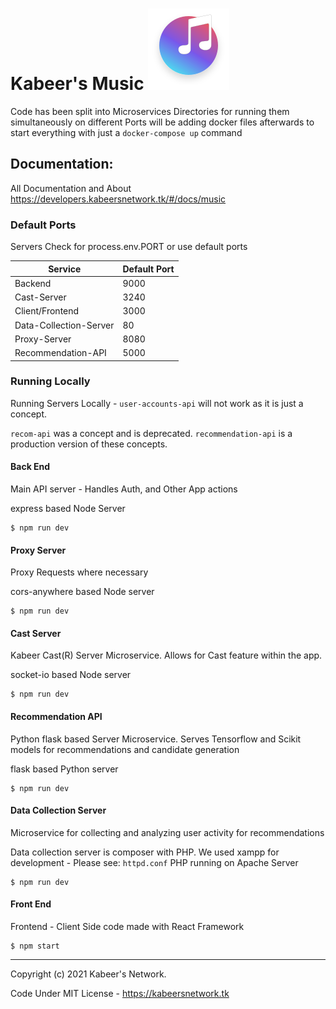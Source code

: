 
# Kabeer's Music ![Kabeers Music Logo](.github/assets/icon.svg)
Code has been split into Microservices Directories
for running them simultaneously on different Ports
will be adding docker files afterwards to start everything with just a ```docker-compose up``` command


## Documentation: 
All Documentation and About 
https://developers.kabeersnetwork.tk/#/docs/music

### Default Ports 
Servers Check for process.env.PORT or use default ports

| Service     | Default Port   |
| ----------- | -----------    |
| Backend     | 9000           |
| Cast-Server   | 3240         |
| Client/Frontend   | 3000     |
| Data-Collection-Server  | 80 |
| Proxy-Server   | 8080        |
| Recommendation-API   | 5000  |


### Running Locally
Running Servers Locally - ```user-accounts-api``` will not work as it is just a concept.

```recom-api``` was a concept and is deprecated. ```recommendation-api``` is a production version of these concepts.
#### Back End
Main API server - Handles Auth, and Other App actions

express based Node Server
```
$ npm run dev
```
#### Proxy Server
Proxy Requests where necessary

cors-anywhere based Node server
```
$ npm run dev
```
#### Cast Server
Kabeer Cast(R) Server Microservice.
Allows for Cast feature within the app. 

socket-io based Node server
```
$ npm run dev
```
#### Recommendation API
Python flask based Server Microservice.
Serves Tensorflow and Scikit models for 
recommendations and candidate generation

flask based Python server
```
$ npm run dev
```
#### Data Collection Server
Microservice for collecting and analyzing user activity for recommendations

Data collection server is composer with PHP. We used xampp for development - Please see: ```httpd.conf```
PHP running on Apache Server
```
$ npm run dev
```
#### Front End
Frontend - Client Side code made with React Framework
```
$ npm start
```


---
Copyright (c) 2021  Kabeer's Network. 

Code Under MIT License - https://kabeersnetwork.tk
